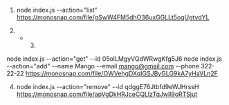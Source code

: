 1. node index.js --action="list"
https://monosnap.com/file/gSwW4FM5dhO36uxGGLLt5oqUgtvdYL

2. + 3. 
node index.js --action="get" --id 05olLMgyVQdWRwgKfg5J6
node index.js --action="add" --name Mango --email mango@gmail.com --phone 322-22-22
https://monosnap.com/file/OWVehgDXqIGSJByGLG9kA7yHaVLn2F

4. node index.js --action="remove" --id qdggE76Jtbfd9eWJHrssH
https://monosnap.com/file/apVgDkHRJceCQLlzTqJwll9oRTSjut